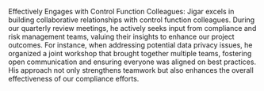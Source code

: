 Effectively Engages with Control Function Colleagues: Jigar excels in building collaborative relationships with control function colleagues. During our quarterly review meetings, he actively seeks input from compliance and risk management teams, valuing their insights to enhance our project outcomes. For instance, when addressing potential data privacy issues, he organized a joint workshop that brought together multiple teams, fostering open communication and ensuring everyone was aligned on best practices. His approach not only strengthens teamwork but also enhances the overall effectiveness of our compliance efforts.

